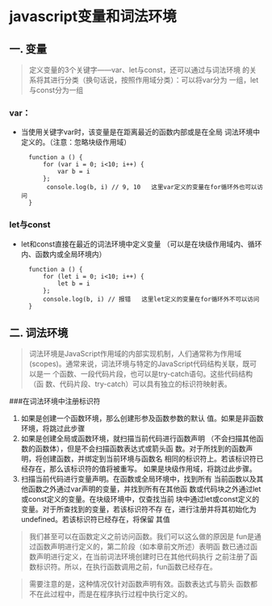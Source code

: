 # javascript变量和词法环境


## 一. 变量
> 定义变量的3个关键字——var、let与const，还可以通过与词法环境
的关系将其进行分类（换句话说，按照作用域分类）：可以将var分为
一组，let与const分为一组

### var：
* 当使用关键字var时，该变量是在距离最近的函数内部或是在全局
词法环境中定义的。（注意：忽略块级作用域）

	    function a () {
    		for (var i = 0; i<10; i++) {
    			var b = i
    		};
    		 console.log(b, i) // 9, 10   这里var定义的变量在for循环外也可以访问
    	}
### let与const
* let和const直接在最近的词法环境中定义变量
（可以是在块级作用域内、循环内、函数内或全局环境内）
    
    	function a () {
    		for (let i = 0; i<10; i++) {
    			let b = i
    		};
    		console.log(b, i) // 报错   这里let定义的变量在for循环外不可以访问
    	}

## 二. 词法环境
> 词法环境是JavaScript作用域的内部实现机制，人们通常称为作用域(scopes)。通常来说，词法环境与特定的JavaScript代码结构关联，既可以是一
个函数、一段代码片段，也可以是try-catch语句。这些代码结构（函
数、代码片段、try-catch）可以具有独立的标识符映射表。

###在词法环境中注册标识符

1. 如果是创建一个函数环境，那么创建形参及函数参数的默认
值。如果是非函数环境，将跳过此步骤
2. 如果是创建全局或函数环境，就扫描当前代码进行函数声明
（不会扫描其他函数的函数体），但是不会扫描函数表达式或箭头函
数。对于所找到的函数声明，将创建函数，并绑定到当前环境与函数名
相同的标识符上。若该标识符已经存在，那么该标识符的值将被重写。
如果是块级作用域，将跳过此步骤。
3. 扫描当前代码进行变量声明。在函数或全局环境中，找到所有
当前函数以及其他函数之外通过var声明的变量，并找到所有在其他函
数或代码块之外通过let或const定义的变量。在块级环境中，仅查找当前
块中通过let或const定义的变量。对于所查找到的变量，若该标识符不存
在，进行注册并将其初始化为undefined。若该标识符已经存在，将保留
其值

> 我们甚至可以在函数定义之前访问函数。我们可以这么做的原因是
fun是通过函数声明进行定义的，第二阶段（如本章前文所述）表明函
数已通过函数声明进行定义，在当前词法环境创建时已在其他代码执行
之前注册了函数标识符。所以，在执行函数调用之前，fun函数已经存在。

> 需要注意的是，这种情况仅针对函数声明有效。函数表达式与箭头
函数都不在此过程中，而是在程序执行过程中执行定义的。